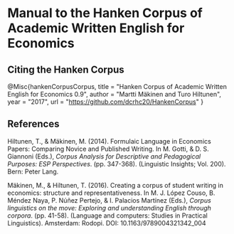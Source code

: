 # Manual to the Hanken Corpus of Academic Written English for Economics

## Citing the Hanken Corpus

@Misc{hankenCorpusCorpus,
  title  = "Hanken Corpus of Academic Written English for Economics 0.9",
  author = "Martti Mäkinen and Turo Hiltunen",
  year   = "2017",
  url    = "https://github.com/dcrhc20/HankenCorpus" 
  }

## References

Hiltunen, T., & Mäkinen, M. (2014). Formulaic Language in Economics Papers: Comparing Novice and Published Writing. In M. Gotti, & D. S. Giannoni (Eds.), *Corpus Analysis for Descriptive and Pedagogical Purposes: ESP Perspectives*. (pp. 347-368). (Linguistic Insights; Vol. 200). Bern: Peter Lang. 

Mäkinen, M., & Hiltunen, T. (2016). Creating a corpus of student writing in economics: structure and representativeness. In M. J. López Couso, B. Méndez Naya, P. Núñez Pertejo, & I. Palacios Martínez (Eds.), *Corpus linguistics on the move: Exploring and understanding English through corpora*. (pp. 41-58). (Language and computers: Studies in Practical Linguistics). Amsterdam: Rodopi. DOI: 10.1163/9789004321342_004